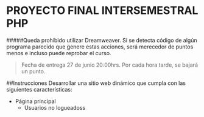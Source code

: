 PROYECTO FINAL INTERSEMESTRAL PHP
===============================
#####Queda prohibido utilizar Dreamweaver. Si se detecta código de algún programa parecido que genere estas acciones, será merecedor de puntos menos e incluso puede reprobar el curso.
<blockquote>
  Fecha de entrega 27 de junio 20:00hrs. Por cada hora tarde, se bajará un punto.
</blockquote>

##Instrucciones
Desarrollar una sitio web dinámico que cumpla con las siguientes características:
<ul>
  <li>Página principal
    <ul>
      <li>Usuarios no logueadoss</li>
    </ul>
  </li>
</ul>

